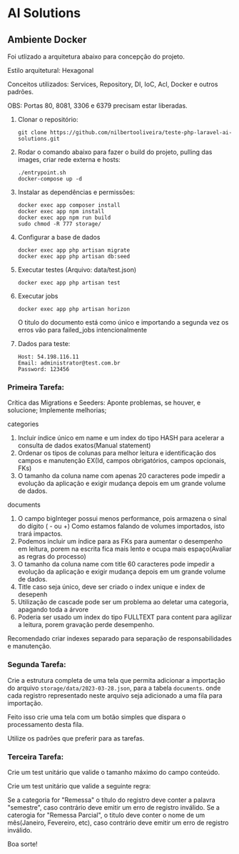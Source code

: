 # AI Solutions

## Ambiente Docker

Foi utlizado a arquitetura abaixo para concepção do projeto.


Estilo arquitetural: Hexagonal

Conceitos utilizados: Services, Repository, DI, IoC, Acl, Docker e outros padrões.

OBS: Portas 80, 8081, 3306 e 6379 precisam estar liberadas.

1. Clonar o repositório:
     ```
    git clone https://github.com/nilbertooliveira/teste-php-laravel-ai-solutions.git
     ```

2. Rodar o comando abaixo para fazer o build do projeto, pulling das images, criar rede externa e hosts:
   ```
   ./entrypoint.sh 
   docker-compose up -d
   ```
3. Instalar as dependências e permissões:
    ```
    docker exec app composer install
    docker exec app npm install
    docker exec app npm run build
    sudo chmod -R 777 storage/
    ```

4. Configurar a base de dados
    ```
    docker exec app php artisan migrate
    docker exec app php artisan db:seed
    ```
5. Executar testes  (Arquivo: data/test.json)
    ```
   docker exec app php artisan test
    ```
6. Executar jobs
    ```
   docker exec app php artisan horizon
    ```
   O titulo do documento está como único e  importando a segunda vez os erros vão para failed_jobs intencionalmente


7. Dados para teste:
    ```
    Host: 54.198.116.11
    Email: administrator@test.com.br
    Password: 123456
    ```


### Primeira Tarefa:

Crítica das Migrations e Seeders: Aponte problemas, se houver, e solucione; Implemente melhorias;

categories
1) Incluir índice único em name e um index do tipo HASH para acelerar a consulta de dados exatos(Manual statement)
2) Ordenar os tipos de colunas para melhor leitura e identificação dos campos e manutenção EX(Id, campos obrigatórios, campos opcionais, FKs)
3) O tamanho da coluna name com apenas 20 caracteres pode impedir a evolução da aplicação e exigir mudança depois em um grande volume de dados.

documents

1) O campo bigInteger  possui menos performance, pois armazena o sinal do dígito ( - ou +)
   Como estamos falando de volumes importados, isto trará impactos.
2) Podemos incluir um índice para as FKs para aumentar o desempenho em leitura, porem na escrita fica mais lento e ocupa mais espaço(Avaliar as regras do processo)
3) O tamanho da coluna name com title 60 caracteres pode impedir a evolução da aplicação e exigir mudança depois em um grande volume de dados.
4) Title caso seja único, deve ser criado o index unique e index de desepenh
5) Utilização de cascade pode ser um problema ao deletar uma categoria, apagando toda a árvore
6) Poderia ser usado um index do tipo FULLTEXT para content para agilizar a leitura, porem gravação perde desempenho.

Recomendado criar indexes separado para separação de responsabilidades e manutenção.

### Segunda Tarefa:

Crie a estrutura completa de uma tela que permita adicionar a importação do arquivo `storage/data/2023-03-28.json`, para a tabela `documents`. onde cada registro representado neste arquivo seja adicionado a uma fila para importação.

Feito isso crie uma tela com um botão simples que dispara o processamento desta fila.

Utilize os padrões que preferir para as tarefas.

### Terceira Tarefa:

Crie um test unitário que valide o tamanho máximo do campo conteúdo.

Crie um test unitário que valide a seguinte regra:

Se a categoria for "Remessa" o título do registro deve conter a palavra "semestre", caso contrário deve emitir um erro de registro inválido.
Se a caterogia for "Remessa Parcial", o titulo deve conter o nome de um mês(Janeiro, Fevereiro, etc), caso contrário deve emitir um erro de registro inválido.


Boa sorte!
